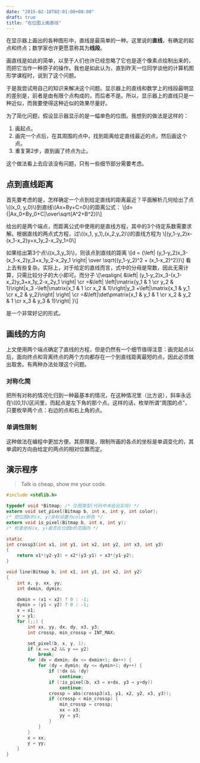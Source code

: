```yaml
---
date: "2015-02-18T02:01:00+08:00"
draft: true
title: "在位图上画直线"
---
```


在显示器上画出的各种图形中，直线是最简单的一种。这里说的**直线**，有确定的起点和终点；数学家也许更愿意称其为**线段**。

画直线是如此的简单，以至于人们也许已经忽略了它也是逐个像素点绘制出来的，而把它当作一种原子的操作。我也是如此认为，直到昨天一位同学谈他的计算机图形学课程时，说到了这个问题。

于是我尝试用自己的知识来解决这个问题。显示器上的直线和数学上的线段最明显的差别是，前者是由有限个点构成的，而后者不是。所以，显示器上的直线只是一种近似，而我要使得这种近似的效果尽量好。

为了简化问题，假设显示器显示的是一幅单色的位图。我想到的做法是这样的：

  1. 画起点。
  2. 画完一个点后，在其周围的点中，找到距离给定直线最近的点，然后画这个点。
  3. 重复第2步，直到画了终点为止。

这个做法看上去应该没有问题，只有一些细节部分需要考虑。
<!--more-->

## 点到直线距离

首先要考虑的是，怎样确定一个点到给定直线的距离最近？平面解析几何给出了点\\((x\_0, y\_0)\\)到直线\\(Ax+By+C=0\\)的距离公式：
\\[d={|Ax\_0+By\_0+C|\over\sqrt{A^2+B^2}}\\]

给出的是两个端点，而距离公式中使用的是直线方程，其中的3个待定系数需要求解。根据直线的两点式方程，过\\((x_1, y_1),(x_2,y_2)\\)的直线方程为
\\[(y_1-y_2)x-(x_1-x_2)y+x_1y_2-x_2y_1=0\\]

如果给出第3个点\\((x_3,y_3)\\)，则该点到直线的距离
\\[d = {\left| (y_1-y_2)x_3-(x_1-x_2)y_3+x_1y_2-x_2y_1 \right| \over \sqrt{(y_1-y_2)^2 + (x_1-x_2)^2}}\\]
看上去有些复杂。实际上，对于给定的直线而言，式中的分母是常数，因此无需计算，只需比较分子的大小即可。而分子
\\[\eqalign{
 &\left| (y_1-y_2)x_3-(x_1-x_2)y_3+x_1y_2-x_2y_1 \right| \cr
=&\left|
 \left|\matrix{y_1 & 1 \cr y_2 & 1}\right|x_3
-\left|\matrix{x_1 & 1 \cr x_2 & 1}\right|y_3
+\left|\matrix{x_1 & y_1 \cr x_2 & y_2}\right|
  \right| \cr
=&\left|\det\pmatrix{x_1 & y_1 & 1 \cr x_2 & y_2 & 1 \cr x_3 & y_3 & 1}\right|
}\\]

是一个非常好记的形式。

## 画线的方向

上文使用两个端点确定了直线的方程，但是仍然有一个细节值得注意：画完起点以后，面向终点和背离终点的两个方向都存在一个到直线距离最短的点，因此必须做出取舍。有两种办法处理这个问题。

### 对称化简

把所有对称的情况化归到一种最基本的情况，在这种情况里（比方说），斜率永远在\\([0,1]\\)区间里，而起点是左下角的那个点。这样的话，枚举所谓“周围的点”，只要枚举两个点：右边的点和右上角的点。

### 单调性限制

这种做法在编程中更加方便。其原理是，限制所画的各点的坐标是单调变化的，其单调的方向由给定的两点的相对位置而定。

## 演示程序

> Talk is cheap, show me your code.

```c
#include <stdlib.h>

typedef void *Bitmap; /* 位图类型(代码中未给出实现) */
extern void set_pixel(Bitmap b, int x, int y, int color);
/* 把位图b的(x, y)坐标设置为color颜色 */
extern void is_pixel(Bitmap b, int x, int y);
/* 检查坐标(x, y)是否在位图b的范围内 */

static
int crossp3(int x1, int y1, int x2, int y2, int x3, int y3)
{
	return x1*(y2-y3) + x2*(y3-y1) + x3*(y1-y2);
}

void line(Bitmap b, int x1, int y1, int x2, int y2)
{
	int x, y, xx, yy;
	int dxmin, dymin;

	dxmin = (x1 < x2) ? 0 : -1;
	dymin = (y1 < y2) ? 0 : -1;
	x = x1;
	y = y1;
	for (;;) {
		int xx, yy, dx, dy, x3, y3;
		int crossp, min_crossp = INT_MAX;

		set_pixel(b, x, y, 1);
		if (x == x2 && y == y2)
			break;
		for (dx = dxmin; dx <= dxmin+1; dx++) {
			for (dy = dymin; dy <= dymin+1; dy++) {
				if (!dx && !dy)
					continue;
				if (!is_pixel(b, x3 = x+dx, y3 = y+dy))
					continue;
				crossp = abs(crossp3(x1, y1, x2, y2, x3, y3));
				if (crossp < min_crossp) {
					min_crossp = crossp;
					xx = x3;
					yy = y3;
				}
			}
		}
		x = xx;
		y = yy;
	}
}
```
